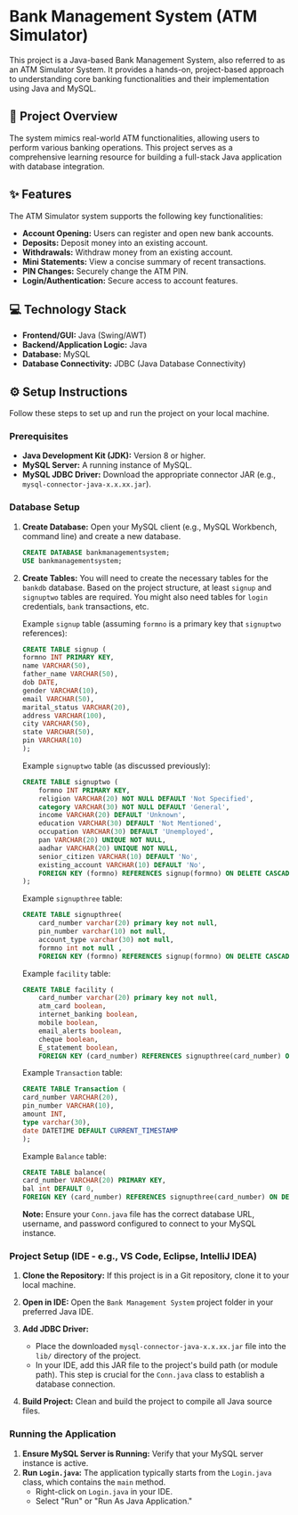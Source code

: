 # Bank Management System (ATM Simulator)

This project is a Java-based Bank Management System, also referred to as an ATM Simulator System. It provides a hands-on, project-based approach to understanding core banking functionalities and their implementation using Java and MySQL.

## 🚀 Project Overview

The system mimics real-world ATM functionalities, allowing users to perform various banking operations. This project serves as a comprehensive learning resource for building a full-stack Java application with database integration.

## ✨ Features

The ATM Simulator system supports the following key functionalities:

* **Account Opening:** Users can register and open new bank accounts.
* **Deposits:** Deposit money into an existing account.
* **Withdrawals:** Withdraw money from an existing account.
* **Mini Statements:** View a concise summary of recent transactions.
* **PIN Changes:** Securely change the ATM PIN.
* **Login/Authentication:** Secure access to account features.

## 💻 Technology Stack

* **Frontend/GUI:** Java (Swing/AWT)
* **Backend/Application Logic:** Java
* **Database:** MySQL
* **Database Connectivity:** JDBC (Java Database Connectivity)

## ⚙️ Setup Instructions

Follow these steps to set up and run the project on your local machine.

### Prerequisites

* **Java Development Kit (JDK):** Version 8 or higher.
* **MySQL Server:** A running instance of MySQL.
* **MySQL JDBC Driver:** Download the appropriate connector JAR (e.g., `mysql-connector-java-x.x.xx.jar`).

### Database Setup

1.  **Create Database:**
    Open your MySQL client (e.g., MySQL Workbench, command line) and create a new database.

    ```sql
    CREATE DATABASE bankmanagementsystem;
    USE bankmanagementsystem;
    ```

2.  **Create Tables:**
    You will need to create the necessary tables for the `bankdb` database. Based on the project structure, at least `signup` and `signuptwo` tables are required. You might also need tables for `login` credentials, `bank` transactions, etc.

    Example `signup` table (assuming `formno` is a primary key that `signuptwo` references):

    ```sql
    CREATE TABLE signup (
    formno INT PRIMARY KEY,
    name VARCHAR(50),
    father_name VARCHAR(50),
    dob DATE,
    gender VARCHAR(10),
    email VARCHAR(50),
    marital_status VARCHAR(20),
    address VARCHAR(100),
    city VARCHAR(50),
    state VARCHAR(50),
    pin VARCHAR(10)
    );
    ```

    Example `signuptwo` table (as discussed previously):

    ```sql
    CREATE TABLE signuptwo (
        formno INT PRIMARY KEY,
        religion VARCHAR(20) NOT NULL DEFAULT 'Not Specified',
        category VARCHAR(30) NOT NULL DEFAULT 'General',
        income VARCHAR(20) DEFAULT 'Unknown',
        education VARCHAR(30) DEFAULT 'Not Mentioned',
        occupation VARCHAR(30) DEFAULT 'Unemployed',
        pan VARCHAR(20) UNIQUE NOT NULL,
        aadhar VARCHAR(20) UNIQUE NOT NULL,
        senior_citizen VARCHAR(10) DEFAULT 'No',
        existing_account VARCHAR(10) DEFAULT 'No',
        FOREIGN KEY (formno) REFERENCES signup(formno) ON DELETE CASCADE
    );
    ```

    Example `signupthree` table:

    ```sql
    CREATE TABLE signupthree(
		card_number varchar(20) primary key not null,
        pin_number varchar(10) not null,
        account_type varchar(30) not null,
        formno int not null , 
        FOREIGN KEY (formno) REFERENCES signup(formno) ON DELETE CASCADE);
    ```

    Example `facility` table:

    ```sql
    CREATE TABLE facility (
		card_number varchar(20) primary key not null,
		atm_card boolean,
        internet_banking boolean,
        mobile boolean,
        email_alerts boolean,
        cheque boolean,
        E_statement boolean,
        FOREIGN KEY (card_number) REFERENCES signupthree(card_number) ON DELETE CASCADE);
    ```

    Example `Transaction` table:

    ```sql
    CREATE TABLE Transaction (
    card_number VARCHAR(20),
    pin_number VARCHAR(10),
    amount INT,
    type varchar(30),
    date DATETIME DEFAULT CURRENT_TIMESTAMP
    );
    ```

    Example `Balance` table:

    ```sql
    CREATE TABLE balance(
	card_number VARCHAR(20) PRIMARY KEY,
    bal int DEFAULT 0,
    FOREIGN KEY (card_number) REFERENCES signupthree(card_number) ON DELETE CASCADE);
    ```
    

    **Note:** Ensure your `Conn.java` file has the correct database URL, username, and password configured to connect to your MySQL instance.

### Project Setup (IDE - e.g., VS Code, Eclipse, IntelliJ IDEA)

1.  **Clone the Repository:**
    If this project is in a Git repository, clone it to your local machine.

2.  **Open in IDE:**
    Open the `Bank Management System` project folder in your preferred Java IDE.

3.  **Add JDBC Driver:**
    * Place the downloaded `mysql-connector-java-x.x.xx.jar` file into the `lib/` directory of the project.
    * In your IDE, add this JAR file to the project's build path (or module path). This step is crucial for the `Conn.java` class to establish a database connection.

4.  **Build Project:**
    Clean and build the project to compile all Java source files.

### Running the Application

1.  **Ensure MySQL Server is Running:** Verify that your MySQL server instance is active.
2.  **Run `Login.java`:** The application typically starts from the `Login.java` class, which contains the `main` method.
    * Right-click on `Login.java` in your IDE.
    * Select "Run" or "Run As Java Application."